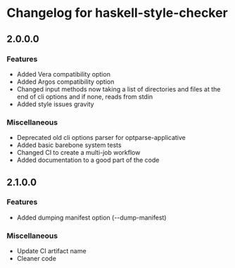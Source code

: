 # Changelog for haskell-style-checker

## 2.0.0.0

### Features

- Added Vera compatibility option
- Added Argos compatibility option
- Changed input methods now taking a list of directories and files at the end of cli options and if none, reads from stdin
- Added style issues gravity

### Miscellaneous

- Deprecated old cli options parser for optparse-applicative
- Added basic barebone system tests
- Changed CI to create a multi-job workflow
- Added documentation to a good part of the code

## 2.1.0.0

### Features

- Added dumping manifest option (--dump-manifest)

### Miscellaneous

- Update CI artifact name
- Cleaner code
